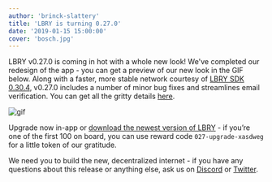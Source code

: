 ```yaml
---
author: 'brinck-slattery'
title: 'LBRY is turning 0.27.0'
date: '2019-01-15 15:00:00'
cover: 'bosch.jpg'
---
```

LBRY v0.27.0 is coming in hot with a whole new look! We've completed our redesign of the app - you can get a preview of our new look in the GIF below. Along with a faster, more stable network courtesy of [LBRY SDK 0.30.4](https://github.com/lbryio/lbry/releases/tag/v0.30.4), v0.27.0 includes a number of minor bug fixes and streamlines email verification. You can get all the gritty details [here](https://github.com/lbryio/lbry-desktop/releases/tag/v0.27.0).

![gif](https://spee.ch/@lbry:3f/0270-app-gif.gif)

Upgrade now in-app or [download the newest version of LBRY](https://lbry.io/get) - if you’re one of the first 100 on board, you can use reward code `027-upgrade-xasdweg` for a little token of our gratitude.

We need you to build the new, decentralized internet - if you have any questions about this release or anything else, ask us on [Discord](https://chat.lbry.io) or [Twitter](https://twitter.com/lbryio).
